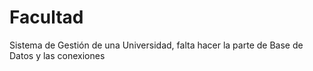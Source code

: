 # Facultad
Sistema de Gestión de una Universidad, falta hacer la parte de Base de Datos y las conexiones
